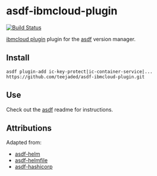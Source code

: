 # asdf-ibmcloud-plugin
[![Build Status](https://travis-ci.org/teejaded/asdf-ibmcloud-plugin.svg?branch=master)](https://travis-ci.org/teejaded/asdf-ibmcloud-plugin)

[ibmcloud plugin](https://cloud.ibm.com/docs/cli?topic=cloud-cli-ibmcloud_commands_account) plugin for the [asdf](https://github.com/asdf-vm/asdf) version manager.

## Install

```
asdf plugin-add ic-key-protect|ic-container-service|... https://github.com/teejaded/asdf-ibmcloud-plugin.git
```

## Use

Check out the [asdf](https://github.com/asdf-vm/asdf) readme for instructions.


## Attributions
Adapted from:

* [asdf-helm](https://github.com/Antiarchitect/asdf-helm)
* [asdf-helmfile](https://github.com/feniix/asdf-helmfile)
* [asdf-hashicorp](https://github.com/Banno/asdf-hashicorp)
